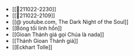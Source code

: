 - [[💬211022-2230]]
- [[💬211022-2109]]
- [[@ youtube.com, The Dark Night of the Soul]]
- [[Bóng tối linh hồn]]
- [[Gioan Thánh giá gọi Chúa là nada]]
- [[Thánh Gioan Thánh giá]]
- [[Eckhart Tolle]]
